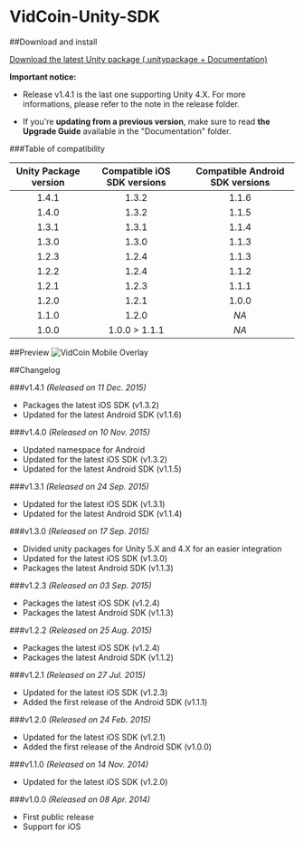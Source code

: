 VidCoin-Unity-SDK
=================

##Download and install

[Download the latest Unity package (.unitypackage + Documentation)](https://github.com/VidCoin/VidCoin-Unity-SDK/releases/download/v1.4.1/VidCoin-Unity-SDK.zip)

**Important notice:**

* Release v1.4.1 is the last one supporting Unity 4.X. For more informations, please refer to the note in the release folder.

* If you're **updating from a previous version**, make sure to read **the Upgrade Guide** available in the "Documentation" folder.

###Table of compatibility

| Unity Package version  | Compatible iOS SDK versions | Compatible Android SDK versions |
| :-------------: | :-------------: | :-------------: |
| 1.4.1 | 1.3.2 | 1.1.6 |
| 1.4.0 | 1.3.2 | 1.1.5 |
| 1.3.1 | 1.3.1 | 1.1.4 |
| 1.3.0 | 1.3.0 | 1.1.3 |
| 1.2.3 | 1.2.4 | 1.1.3 |
| 1.2.2 | 1.2.4 | 1.1.2 |
| 1.2.1 | 1.2.3 | 1.1.1 |
| 1.2.0 | 1.2.1 | 1.0.0 |
| 1.1.0 | 1.2.0 | *NA* |
| 1.0.0 | 1.0.0 > 1.1.1 | *NA* |

##Preview
![VidCoin Mobile Overlay](https://googledrive.com/host/0B6a-nwag10vpMkRUZTZlVWJIcTQ "VidCoin Mobile Overlay")

##Changelog

###v1.4.1
*(Released on 11 Dec. 2015)*

* Packages the latest iOS SDK (v1.3.2)
* Updated for the latest Android SDK (v1.1.6)

###v1.4.0
*(Released on 10 Nov. 2015)*

* Updated namespace for Android
* Updated for the latest iOS SDK (v1.3.2)
* Updated for the latest Android SDK (v1.1.5)

###v1.3.1
*(Released on 24 Sep. 2015)*

* Updated for the latest iOS SDK (v1.3.1)
* Updated for the latest Android SDK (v1.1.4)

###v1.3.0
*(Released on 17 Sep. 2015)*

* Divided unity packages for Unity 5.X and 4.X for an easier integration 
* Updated for the latest iOS SDK (v1.3.0) 
* Packages the latest Android SDK (v1.1.3) 

###v1.2.3
*(Released on 03 Sep. 2015)*

* Packages the latest iOS SDK (v1.2.4)
* Packages the latest Android SDK (v1.1.3)

###v1.2.2
*(Released on 25 Aug. 2015)*

* Packages the latest iOS SDK (v1.2.4)
* Packages the latest Android SDK (v1.1.2)

###v1.2.1
*(Released on 27 Jul. 2015)*

* Updated for the latest iOS SDK (v1.2.3)
* Added the first release of the Android SDK (v1.1.1)

###v1.2.0
*(Released on 24 Feb. 2015)*

* Updated for the latest iOS SDK (v1.2.1)
* Added the first release of the Android SDK (v1.0.0)

###v1.1.0
*(Released on 14 Nov. 2014)*

* Updated for the latest iOS SDK (v1.2.0)

###v1.0.0
*(Released on 08 Apr. 2014)*

* First public release
* Support for iOS
